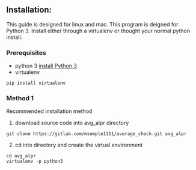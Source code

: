 ## Installation:
This guide is designed for linux and mac.
This program is deigned for Python 3.
Install either through a virtualenv or thought your normal python install.
### Prerequisites
- python 3
[install Python 3](https://www.python.org/downloads/) 
- virtualenv
```
pip install virtualenv
```

### Method 1
Recommended installation method

1. download source code into avg_alpr directory
```
git clone https://gitlab.com/msemple1111/average_check.git avg_alpr
```

2. cd into directory and create the virtual environment
```
cd avg_alpr
virtualenv -p python3

```



